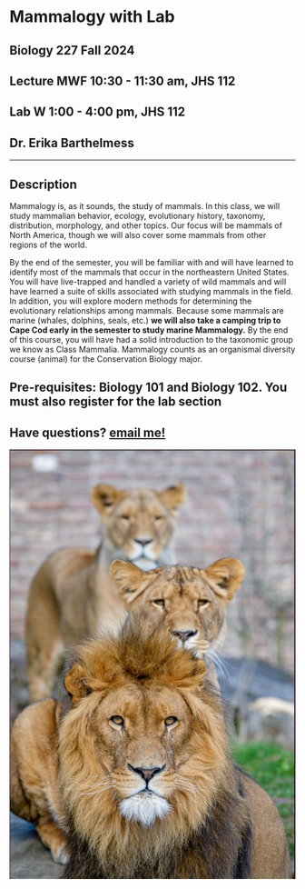 
# Mammalogy with Lab

## Biology 227 Fall 2024

## Lecture MWF 10:30 - 11:30 am, JHS 112

## Lab W 1:00 - 4:00 pm, JHS 112

## Dr. Erika Barthelmess

---

## Description

Mammalogy is, as it sounds, the study of mammals.  In this class, we will study mammalian behavior, ecology, evolutionary history, taxonomy, distribution, morphology, and other topics.  Our focus will be mammals of North America, though we will also cover some mammals from other regions of the world.

By the end of the semester, you will be familiar with and will have learned to identify most of the mammals that occur in the northeastern United States.  You will have live-trapped and handled a variety of wild mammals and will have learned a suite of skills associated with studying mammals in the field.  In addition, you will explore modern methods for determining the evolutionary relationships among mammals. Because some mammals are marine (whales, dolphins, seals, etc.) **we will also take a camping trip to Cape Cod early in the semester to study marine Mammalogy.**  By the end of this course, you will have had a solid introduction to the taxonomic group we know as Class Mammalia. Mammalogy counts as an organismal diversity course (animal) for the Conservation Biology major.

## Pre-requisites: Biology 101 and Biology 102. You must also register for the lab section

## Have questions? [email me!](mailto:barthelmess@stlawu.edu?subject=question%20about%20mammalogy)

![A group of lions](../media/lions.png)
